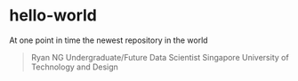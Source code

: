 # hello-world
At one point in time the newest repository in the world

>Ryan NG
>Undergraduate/Future Data Scientist
>Singapore University of Technology and Design
